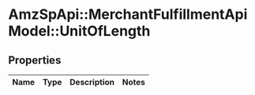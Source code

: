 # AmzSpApi::MerchantFulfillmentApiModel::UnitOfLength

## Properties
Name | Type | Description | Notes
------------ | ------------- | ------------- | -------------


